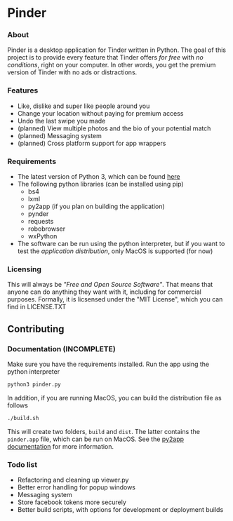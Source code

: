 # Pinder
### About
Pinder is a desktop application for Tinder written in Python. The goal of this project is to provide every feature
that Tinder offers *for free* with *no conditions*, right on your computer. In other words, you get the premium
version of Tinder with no ads or distractions.

### Features
* Like, dislike and super like people around you
* Change your location without paying for premium access
* Undo the last swipe you made
* (planned) View multiple photos and the bio of your potential match
* (planned) Messaging system
* (planned) Cross platform support for app wrappers

### Requirements
* The latest version of Python 3, which can be found [here](https://www.python.org)
* The following python libraries (can be installed using pip)
	* bs4
	* lxml
	* py2app (if you plan on building the application)
	* pynder
	* requests
	* robobrowser
	* wxPython
* The software can be run using the python interpreter, but if you want to test the *application distribution*,
only MacOS is supported (for now)

### Licensing
This will always be *"Free and Open Source Software"*. That means that anyone can do anything they want with it,
including for commercial purposes. Formally, it is licsensed under the "MIT License", which you can find in LICENSE.TXT 


## Contributing

### Documentation (INCOMPLETE)
Make sure you have the requirements installed. Run the app using the python interpreter

```bash
python3 pinder.py
```

In addition, if you are running MacOS, you can build the distribution file as follows

```bash
./build.sh
```

This will create two folders, `build` and `dist`. The latter contains the `pinder.app` file, which can be run on MacOS.
See the [py2app documentation](https://py2app.readthedocs.io/en/latest/) for more information.

### Todo list
* Refactoring and cleaning up viewer.py
* Better error handling for popup windows
* Messaging system
* Store facebook tokens more securely
* Better build scripts, with options for development or deployment builds